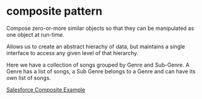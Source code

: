 # composite pattern

Compose zero-or-more similar objects so that they can be manipulated as one object at run-time.

Allows us to create an abstract hierachy of data, but maintains a single interface to access any given level of that hierarchy.

Here we have a collection of songs grouped by Genre and Sub-Genre. A Genre has a list of songs, a Sub Genre belongs to a Genre and can have its own list of songs.

[Salesforce Composite Example](https://developer.salesforce.com/page/Apex_Design_Patterns#Composite)

